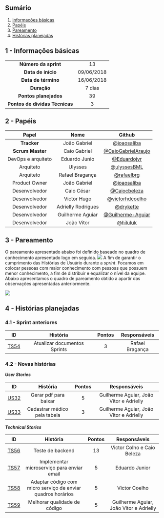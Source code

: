 ## Sumário

1. [Informações básicas](#1---informações-básicas)
1. [Papéis](#2---papéis)
1. [Pareamento](#3---pareamento)
1. [Histórias planejadas](#4---histórias-planejadas)


## 1 - Informações básicas

| | |
|:--:|:--:|
|**Número da sprint**|13|
|**Data de início**|09/06/2018|
|**Data de término**| 16/06/2018|
|**Duração**|7 dias|
|**Pontos planejados**|39|
|**Pontos de dívidas Técnicas**|3|

## 2 - Papéis

|Papel|Nome|Github|
|:---:|:--:|:--:|
|**Tracker**|João Gabriel|[@joaosaliba]()|
|**Scrum Master**|Caio Gabriel| [@CaioGabrielAraujo]()|
|DevOps e arquiteto|Eduardo Junio|[@Eduardojvr](https://github.com/Eduardojvr)|
|Arquiteto|Ulysses|[@ulyssesBML]()|
|Arquiteto|Rafael Bragança|[@rafaelbrg](https://github.com/rafaelbrg)|
|Product Owner|João Gabriel|[@joaosaliba]()|
|Desenvolvedor|Caio César|[@Caiocbeleza]()|
|Desenvolvedor|Victor Hugo|[@victorhdcoelho]()|
|Desenvolvedor|Adrielly Rodrigues|[@drykette]()|
|Desenvolvedor|Guilherme Aguiar|[@Guilherme-Aguiar]()|
|Desenvolvedor|João Vitor|[@hiluluk]()|

## 3 - Pareamento

O pareamento apresentado abaixo foi definido baseado no quadro de conhecimento apresentado logo em seguida.
<img src="{{site.baseurl}}/documentos/imagens/Sprint13/cPAreamento Sprint 13.png">
A fim de garantir o cumprimento das Histórias de Usuário durante a *sprint*. Focamos em colocar pessoas com maior conhecimento com pessoas que possuem menor conhecimento, a fim de distribuir e equalizar o nível da equipe. Abaixo apresentamos o quadro de pareamento obtido a apartir das observações apresentadas anteriormente.

<img src="{{site.baseurl}}/documentos/imagens/Sprint14/pareamento_s14.png">

## 4 - Histórias planejadas


### 4.1 - Sprint anteriores

|ID|História|Pontos|Responsáveis|
|:-:|:-----:|:----:|:----------:|
|[TS54](https://github.com/fga-gpp-mds/2018.1_gerencia_mais/issues/237)|Atualizar documentos Sprints|3|Rafael Bragança|


### 4.2 - Novas histórias


  ***User Stories***

|ID|História|Pontos|Responsáveis|
|:-:|:-----:|:----:|:----------:|
|[US32](https://github.com/fga-gpp-mds/2018.1_gerencia_mais/issues/252)|Gerar pdf para baixar|5|Guilherme Aguiar, João Vitor e Adrielly|
|[US33](https://github.com/fga-gpp-mds/2018.1_gerencia_mais/issues/253)|Cadastrar médico pela tabela|3|Guilherme Aguiar, João Vitor e Adrielly|

  ***Technical Stories***

|ID|História|Pontos|Responsáveis|
|:-:|:-----:|:----:|:----------:|
|[TS56](https://github.com/fga-gpp-mds/2018.1_gerencia_mais/issues/249)|Teste de backend|13|Victor Colho e Caio Beleza|
|[TS57](https://github.com/fga-gpp-mds/2018.1_gerencia_mais/issues/250)|Implementar microserviço para enviar email|5|Eduardo Junior|
|[TS58](https://github.com/fga-gpp-mds/2018.1_gerencia_mais/issues/251)|Adaptar código com micro serviço de enviar quadros horários|5|Victor Coelho|
|[TS59](https://github.com/fga-gpp-mds/2018.1_gerencia_mais/issues/248)|Melhorar qualidade de código |5|Guilherme Aguiar, João Vitor e Adrielly|
